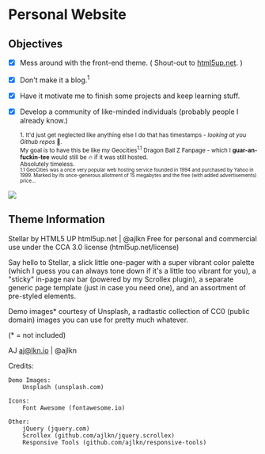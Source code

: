 

# Personal Website
## Objectives

- [x] Mess around with the front-end theme. ( Shout-out to [html5up.net](html5up). )
- [x] Don't make it a blog.<sup>1</sup> 

- [x] Have it motivate me to finish some projects and keep learning stuff.

- [x] Develop a community of like-minded individuals (probably people I already know.)

	<sup>1. It'd just get neglected like anything else I do that has timestamps - _looking at you Github repos_ :eyes:. <br>My goal is to have this be like my Geocities<sup>1.1</sup> Dragon Ball Z Fanpage - which I **guar-an-fuckin-tee** would still be :fire: if it was still hosted. <br> Absolutely timeless.<br>
	<sub>1.1 GeoCities was a once very popular web hosting service founded in 1994 and purchased by Yahoo in 1999. Marked by its once-generous allotment of 15 megabytes and the free (with added advertisements) price...</sub>
</sup>

![](https://github.com/k-marquis/k-marquis.github.io/images/dbz.gif)

## Theme Information

Stellar by HTML5 UP
html5up.net | @ajlkn
Free for personal and commercial use under the CCA 3.0 license (html5up.net/license)

Say hello to Stellar, a slick little one-pager with a super vibrant color palette (which I guess you can always tone down if it's a little too vibrant for you), a "sticky" in-page nav bar (powered by my Scrollex plugin), a separate generic page template (just in case
you need one), and an assortment of pre-styled elements.

Demo images* courtesy of Unsplash, a radtastic collection of CC0 (public domain) images
you can use for pretty much whatever.

(* = not included)

AJ
aj@lkn.io | @ajlkn


Credits:

	Demo Images:
		Unsplash (unsplash.com)

	Icons:
		Font Awesome (fontawesome.io)

	Other:
		jQuery (jquery.com)
		Scrollex (github.com/ajlkn/jquery.scrollex)
		Responsive Tools (github.com/ajlkn/responsive-tools)